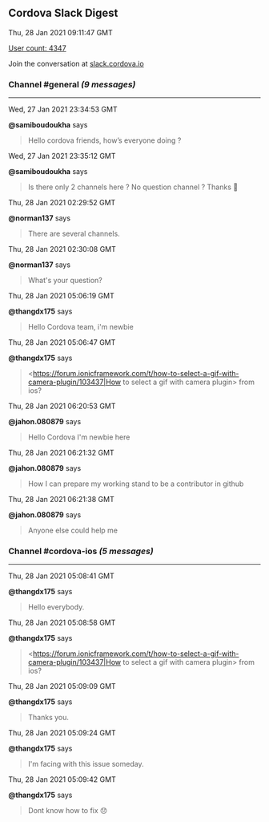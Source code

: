 ## Cordova Slack Digest
Thu, 28 Jan 2021 09:11:47 GMT

[User count: 4347](https://cordova.slack.com/)


Join the conversation at [slack.cordova.io](http://slack.cordova.io/)

### __Channel #general__ _(9 messages)_
---

Wed, 27 Jan 2021 23:34:53 GMT

__@samiboudoukha__ says 
> Hello cordova friends, how’s everyone doing ?
> 

Wed, 27 Jan 2021 23:35:12 GMT

__@samiboudoukha__ says 
> Is there only 2 channels here ? No question channel ? Thanks 🙂
> 

Thu, 28 Jan 2021 02:29:52 GMT

__@norman137__ says 
> There are several channels.
> 

Thu, 28 Jan 2021 02:30:08 GMT

__@norman137__ says 
> What's your question?
> 

Thu, 28 Jan 2021 05:06:19 GMT

__@thangdx175__ says 
> Hello Cordova team, i'm newbie
> 

Thu, 28 Jan 2021 05:06:47 GMT

__@thangdx175__ says 
> <https://forum.ionicframework.com/t/how-to-select-a-gif-with-camera-plugin/103437|How to select a gif with camera plugin> from ios?
> 

Thu, 28 Jan 2021 06:20:53 GMT

__@jahon.080879__ says 
> Hello Cordova I'm newbie here
> 

Thu, 28 Jan 2021 06:21:32 GMT

__@jahon.080879__ says 
> How I can prepare my working stand to be a contributor in github
> 

Thu, 28 Jan 2021 06:21:38 GMT

__@jahon.080879__ says 
> Anyone else could help me
> 

### __Channel #cordova-ios__ _(5 messages)_
---

Thu, 28 Jan 2021 05:08:41 GMT

__@thangdx175__ says 
> Hello everybody.
> 

Thu, 28 Jan 2021 05:08:58 GMT

__@thangdx175__ says 
> <https://forum.ionicframework.com/t/how-to-select-a-gif-with-camera-plugin/103437|How to select a gif with camera plugin> from ios?
> 

Thu, 28 Jan 2021 05:09:09 GMT

__@thangdx175__ says 
> Thanks you.
> 

Thu, 28 Jan 2021 05:09:24 GMT

__@thangdx175__ says 
> I'm facing with this issue someday.
> 

Thu, 28 Jan 2021 05:09:42 GMT

__@thangdx175__ says 
> Dont know how to fix 😞
> 
